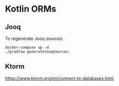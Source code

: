 # Kotlin ORMs


## Jooq

To regenerate Jooq sources:
```shell
docker-compose up -d
./gradlew generateJooqSources
```


## Ktorm

https://www.ktorm.org/en/connect-to-databases.html
